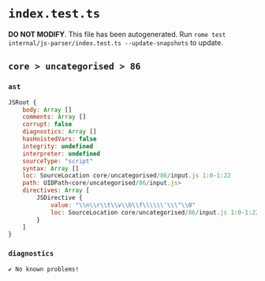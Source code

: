 # `index.test.ts`

**DO NOT MODIFY**. This file has been autogenerated. Run `rome test internal/js-parser/index.test.ts --update-snapshots` to update.

## `core > uncategorised > 86`

### `ast`

```javascript
JSRoot {
	body: Array []
	comments: Array []
	corrupt: false
	diagnostics: Array []
	hasHoistedVars: false
	integrity: undefined
	interpreter: undefined
	sourceType: "script"
	syntax: Array []
	loc: SourceLocation core/uncategorised/86/input.js 1:0-1:22
	path: UIDPath<core/uncategorised/86/input.js>
	directives: Array [
		JSDirective {
			value: "\\n\\r\\t\\v\\b\\f\\\\\\'\\\"\\0"
			loc: SourceLocation core/uncategorised/86/input.js 1:0-1:22
		}
	]
}
```

### `diagnostics`

```
✔ No known problems!

```
